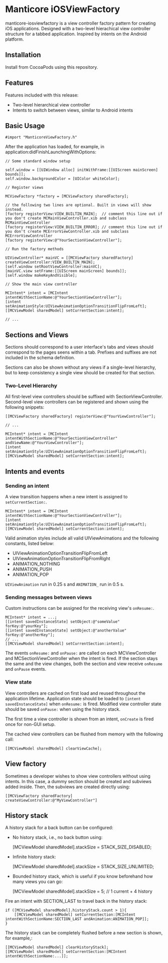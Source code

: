 Manticore iOSViewFactory
========================

manticore-iosviewfactory is a view controller factory pattern for creating iOS applications.
Designed with a two-level hierachical view controller structure for a tabbed application. 
Inspired by intents on the Android platform.

Installation
------------

Install from CocoaPods using this repository.

Features
--------

Features included with this release:

* Two-level hierarchical view controller
* Intents to switch between views, similar to Android intents

Basic Usage
-----------

    #import "ManticoreViewFactory.h"

After the application has loaded, for example, in application:didFinishLaunchingWithOptions:

    // Some standard window setup

    self.window = [[UIWindow alloc] initWithFrame:[[UIScreen mainScreen] bounds]];
    self.window.backgroundColor = [UIColor whiteColor];

    // Register views

    MCViewFactory *factory = [MCViewFactory sharedFactory];

    // the following two lines are optional. Built in views will show instead.
    [factory registerView:VIEW_BUILTIN_MAIN];  // comment this line out if you don't create MCMainViewController.xib and subclass MCMainViewController
    [factory registerView:VIEW_BUILTIN_ERROR]; // comment this line out if you don't create MCErrorViewController.xib and subclass MCErrorViewController
    [factory registerView:@"YourSectionViewController"];

    // Run the factory methods

    UIViewController* mainVC = [[MCViewFactory sharedFactory] createViewController:VIEW_BUILTIN_MAIN];
    [self.window setRootViewController:mainVC];
    [mainVC.view setFrame:[[UIScreen mainScreen] bounds]];
    [self.window makeKeyAndVisible];

    // Show the main view controller

    MCIntent* intent = [MCIntent intentWithSectionName:@"YourSectionViewController"];
    [intent setAnimationStyle:UIViewAnimationOptionTransitionFlipFromLeft];
    [[MCViewModel sharedModel] setCurrentSection:intent];

    // ...

Sections and Views
------------------

Sections should correspond to a user interface's tabs and views should correspond to the pages
seens within a tab. Prefixes and suffixes are not included in the schema definition.

Sections can also be shown without any views if a single-level hierarchy, but to keep consistency
a single view should be created for that section.

### Two-Level Hierarchy

All first-level view controllers should be suffixed with SectionViewController. Second-level view controllers can be registered and shown using the following snippets:

    [[MCViewFactory sharedFactory] registerView:@"YourViewController"];

    // ...

    MCIntent* intent = [MCIntent intentWithSectionName:@"YourSectionViewController" andViewName:@"YourViewController"];
    [intent setAnimationStyle:UIViewAnimationOptionTransitionFlipFromLeft];
    [[MCViewModel sharedModel] setCurrentSection:intent];

Intents and events
------------------

### Sending an intent

A view transition happens when a new intent is assigned to `setCurrentSection:`.

    MCIntent* intent = [MCIntent intentWithSectionName:@"YourSectionViewController"];
    [intent setAnimationStyle:UIViewAnimationOptionTransitionFlipFromLeft];
    [[MCViewModel sharedModel] setCurrentSection:intent];

Valid animation styles include all valid UIViewAnimations and the following constants, listed below:

* UIViewAnimationOptionTransitionFlipFromLeft
* UIViewAnimationOptionTransitionFlipFromRight
* ANIMATION_NOTHING
* ANIMATION_PUSH
* ANIMATION_POP

`UIViewAnimation` run in 0.25 s and `ANIMATION_` run in 0.5 s. 


### Sending messages between views

Custom instructions can be assigned for the receiving view's `onResume:`.

    MCIntent* intent = ...;
    [[intent savedInstanceState] setObject:@"someValue" forKey:@"yourKey"];
    [[intent savedInstanceState] setObject:@"anotherValue" forKey:@"anotherKey"];
    // ...
    [[MCViewModel sharedModel] setCurrentSection:intent];

The events `onResume:` and `onPause:` are called on each MCViewController and MCSectionViewController when the intent is fired. If the section stays the same and the view changes, both the section and view receive `onResume` and `onPause` events.

### View state

View controllers are cached on first load and reused throughout the application lifetime. Application state should be loaded to `[intent savedInstanceState]` when `onResume:` is fired. Modified view controller state should be saved `onPause:` when using the history stack.

The first time a view controller is shown from an intent, `onCreate` is fired once for non-GUI setup.

The cached view controllers can be flushed from memory with the following call:

    [[MCViewModel sharedModel] clearViewCache];

View factory
------------

Sometimes a developer wishes to show view controllers without using intents. In this case,
a dummy section should be created and subviews added inside. Then, the subviews are created
directly using:

    [[MCViewFactory sharedFactory] createViewController:@"MyViewController"]

History stack
-------------

A history stack for a back button can be configured:

* No history stack, i.e., no back button using:

    [MCViewModel sharedModel].stackSize = STACK_SIZE_DISABLED;

* Infinite history stack:

    [MCViewModel sharedModel].stackSize = STACK_SIZE_UNLIMITED;

* Bounded history stack, which is useful if you know beforehand how many views you can go:

    [MCViewModel sharedModel].stackSize = 5; // 1 current + 4 history


Fire an intent with SECTION_LAST to travel back in the history stack:

    if ([MCViewModel sharedModel].historyStack.count > 1){
        [[MCViewModel sharedModel] setCurrentSection:[MCIntent intentWithSectionName:SECTION_LAST andAnimation:ANIMATION_POP]];
    }


The history stack can be completely flushed before a new section is shown, for example,:

    [[MCViewModel sharedModel] clearHistoryStack];
    [[MCViewModel sharedModel] setCurrentSection:[MCIntent intentWithSectionName:...]];

